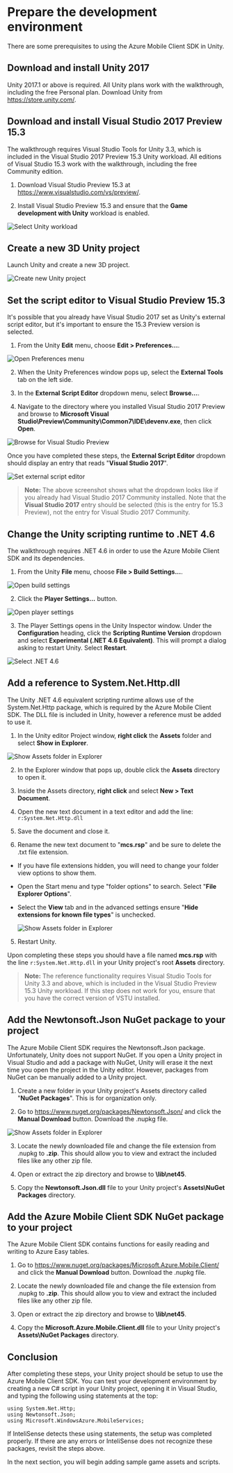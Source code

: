# Prepare the development environment

There are some prerequisites to using the Azure Mobile Client SDK in Unity.

## Download and install Unity 2017

Unity 2017.1 or above is required. All Unity plans work with the walkthrough, including the free Personal plan. Download Unity from https://store.unity.com/.

## Download and install Visual Studio 2017 Preview 15.3

The walkthrough requires Visual Studio Tools for Unity 3.3, which is included in the Visual Studio 2017 Preview 15.3 Unity workload. All editions of Visual Studio 15.3 work with the walkthrough, including the free Community edition.

1. Download Visual Studio Preview 15.3 at https://www.visualstudio.com/vs/preview/.

2. Install Visual Studio Preview 15.3 and ensure that the **Game development with Unity** workload is enabled.

 ![Select Unity workload](media/prepare-dev-environment-image0.png)

## Create a new 3D Unity project

Launch Unity and create a new 3D project.

![Create new Unity project](media/prepare-dev-environment-image1.png)

## Set the script editor to Visual Studio Preview 15.3

It's possible that you already have Visual Studio 2017 set as Unity's external script editor, but it's important to ensure the 15.3 Preview version is selected.

1. From the Unity **Edit** menu, choose **Edit > Preferences...**.

  ![Open Preferences menu](media/prepare-dev-environment-image1.2.png)

2. When the Unity Preferences window pops up, select the **External Tools** tab on the left side.

3. In the **External Script Editor** dropdown menu, select **Browse...**.

4. Navigate to the directory where you installed Visual Studio 2017 Preview and browse to **Microsoft Visual Studio\Preview\Community\Common7\IDE\devenv.exe**, then click **Open**.

  ![Browse for Visual Studio Preview](media/prepare-dev-environment-image2.png)

Once you have completed these steps, the **External Script Editor** dropdown should display an entry that reads "**Visual Studio 2017**".

![Set external script editor](media/prepare-dev-environment-image3.png)

>**Note:** The above screenshot shows what the dropdown looks like if you already had Visual Studio 2017 Community installed. Note that the **Visual Studio 2017** entry should be selected (this is the entry for 15.3 Preview), not the entry for Visual Studio 2017 Community.

## Change the Unity scripting runtime to .NET 4.6
The walkthrough requires .NET 4.6 in order to use the Azure Mobile Client SDK and its dependencies.

1. From the Unity **File** menu, choose **File > Build Settings...**.

  ![Open build settings](media/prepare-dev-environment-image4.png)

2. Click the **Player Settings...** button.

  ![Open player settings](media/prepare-dev-environment-image5.png)

3. The Player Settings opens in the Unity Inspector window. Under the **Configuration** heading, click the **Scripting Runtime Version** dropdown and select **Experimental (.NET 4.6 Equivalent)**. This will prompt a dialog asking to restart Unity. Select **Restart**.

  ![Select .NET 4.6](media/prepare-dev-environment-image6.png)

## Add a reference to System.Net.Http.dll

The Unity .NET 4.6 equivalent scripting runtime allows use of the System.Net.Http package, which is required by the Azure Mobile Client SDK. The DLL file is included in Unity, however a reference must be added to use it.

1. In the Unity editor Project window, **right click** the **Assets** folder and select **Show in Explorer**.

  ![Show Assets folder in Explorer](media/prepare-dev-environment-image7.png)

2. In the Explorer window that pops up, double click the **Assets** directory to open it.

3. Inside the Assets directory, **right click** and select **New > Text Document**.

4. Open the new text document in a text editor and add the line: `r:System.Net.Http.dll`

5. Save the document and close it.

4. Rename the new text document to "**mcs.rsp**" and be sure to delete the .txt file extension.

  * If you have file extensions hidden, you will need to change your folder view options to show them.
  * Open the Start menu and type "folder options" to search. Select "**File Explorer Options**".
  * Select the **View** tab and in the advanced settings ensure "**Hide extensions for known file types**" is unchecked.

    ![Show Assets folder in Explorer](media/prepare-dev-environment-image8.png)

5. Restart Unity.

Upon completing these steps you should have a file named **mcs.rsp** with the line `r:System.Net.Http.dll` in your Unity project's root **Assets** directory.

>**Note:** The reference functionality requires Visual Studio Tools for Unity 3.3 and above, which is included in the Visual Studio Preview 15.3 Unity workload. If this step does not work for you, ensure that you have the correct version of VSTU installed.

## Add the Newtonsoft.Json NuGet package to your project

The Azure Mobile Client SDK requires the Newtonsoft.Json package. Unfortunately, Unity does not support NuGet. If you open a Unity project in Visual Studio and add a package with NuGet, Unity will erase it the next time you open the project in the Unity editor. However, packages from NuGet can be manually added to a Unity project.

1. Create a new folder in your Unity project's Assets directory called "**NuGet Packages**". This is for organization only.

2. Go to https://www.nuget.org/packages/Newtonsoft.Json/ and click the **Manual Download** button. Download the .nupkg file.

  ![Show Assets folder in Explorer](media/prepare-dev-environment-image9.png)

3. Locate the newly downloaded file and change the file extension from .nupkg to **.zip**. This should allow you to view and extract the included files like any other zip file.

4. Open or extract the zip directory and browse to **\lib\net45**.

5. Copy the **Newtonsoft.Json.dll** file to your Unity project's **Assets\NuGet Packages** directory.

## Add the Azure Mobile Client SDK NuGet package to your project

The Azure Mobile Client SDK contains functions for easily reading and writing to Azure Easy tables.

1. Go to https://www.nuget.org/packages/Microsoft.Azure.Mobile.Client/ and click the **Manual Download** button. Download the .nupkg file.

2. Locate the newly downloaded file and change the file extension from .nupkg to **.zip**. This should allow you to view and extract the included files like any other zip file.

3. Open or extract the zip directory and browse to **\lib\net45**.

4. Copy the **Microsoft.Azure.Mobile.Client.dll** file to your Unity project's **Assets\NuGet Packages** directory.

## Conclusion

After completing these steps, your Unity project should be setup to use the Azure Mobile Client SDK. You can test your development environment by creating a new C# script in your Unity project, opening it in Visual Studio, and typing the following using statements at the top:
```
using System.Net.Http;
using Newtonsoft.Json;
using Microsoft.WindowsAzure.MobileServices;
```

If InteliSense detects these using statements, the setup was completed properly. If there are any errors or InteliSense does not recognize these packages, revisit the steps above.

In the next section, you will begin adding sample game assets and scripts.
